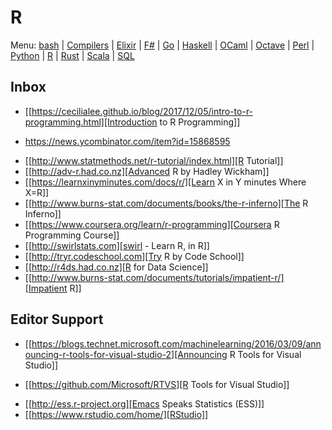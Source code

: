 # R

Menu: [bash](bash.md) | [Compilers](compilers.ms) | [Elixir](elixir.md) |  [F#](fsharp.ms) | [Go](go.md) | [Haskell](haskell.md) | [OCaml](ocaml.md) | [Octave](octave.md) | [Perl](perl.org) | [Python](python.md) | [R](r.md) | [Rust](rust.md) | [Scala](scala.md)  | [SQL](sql.md)

## Inbox
+ [[https://cecilialee.github.io/blog/2017/12/05/intro-to-r-programming.html][Introduction to R Programming]]
 - https://news.ycombinator.com/item?id=15868595
+ [[http://www.statmethods.net/r-tutorial/index.html][R Tutorial]]
+ [[http://adv-r.had.co.nz][Advanced R by Hadley Wickham]]
+ [[https://learnxinyminutes.com/docs/r/][Learn X in Y minutes Where X=R]]
+ [[http://www.burns-stat.com/documents/books/the-r-inferno][The R Inferno]]
+ [[https://www.coursera.org/learn/r-programming][Coursera R Programming Course]] 
+ [[http://swirlstats.com][swirl - Learn R, in R]]
+ [[http://tryr.codeschool.com][Try R by Code School]]
+ [[http://r4ds.had.co.nz][R for Data Science]]
+ [[http://www.burns-stat.com/documents/tutorials/impatient-r/][Impatient R]]

## Editor Support
+ [[https://blogs.technet.microsoft.com/machinelearning/2016/03/09/announcing-r-tools-for-visual-studio-2][Announcing R Tools for Visual Studio]]
 - [[https://github.com/Microsoft/RTVS][R Tools for Visual Studio]]
+ [[http://ess.r-project.org][Emacs Speaks Statistics (ESS)]]
+ [[https://www.rstudio.com/home/][RStudio]]
